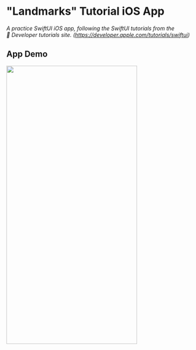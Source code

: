 # "Landmarks" Tutorial iOS App

*A practice SwiftUI iOS app, following the SwiftUI tutorials from the <br />
 Developer tutorials site. (https://developer.apple.com/tutorials/swiftui)*

## App Demo
<img src="https://github.com/CompSci01x/landmarks/blob/main/Landmarks-AppDemo/LandmarksAppDemo.gif" width="340" height="725" />

